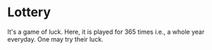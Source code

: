 # Lottery
It's a game of luck. Here, it is played for 365 times i.e., a whole year everyday. One may try their luck.
